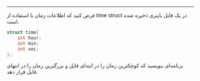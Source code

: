 ----------

فرض كنيد كه اطلاعات زمان با استفاده از time  struct در يک فايل باينری ذخيره شده است.

```c
struct time{
	int hour;
	int min;
	int sec;
};
```

 برنامه‌ای بنويسيد كه كوچكترين زمان را در ابتدای فايل و بزرگترين زمان را در انتهای فايل قرار دهد.